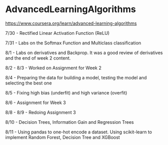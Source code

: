 # AdvancedLearningAlgorithms

https://www.coursera.org/learn/advanced-learning-algorithms

7/30 - Rectified Linear Activation Function (ReLU)

7/31 - Labs on the Softmax Function and Multiclass classification

8/1 - Labs on derivatives and Backprop. It was a good review of derivatives and the end of week 2 content. 

8/2 - 8/3 - Worked on Assignment for Week 2

8/4 - Preparing the data for building a model, testing the model and selecting the best one 

8/5 - Fixing high bias (underfit) and high variance (overfit) 

8/6 - Assignment for Week 3

8/8 - 8/9 - Redoing Assignment 3

8/10 - Decision Trees, Information Gain and Regression Trees

8/11 - Using pandas to one-hot encode a dataset. Using scikit-learn to implement Random Forest, Decision Tree and XGBoost 

